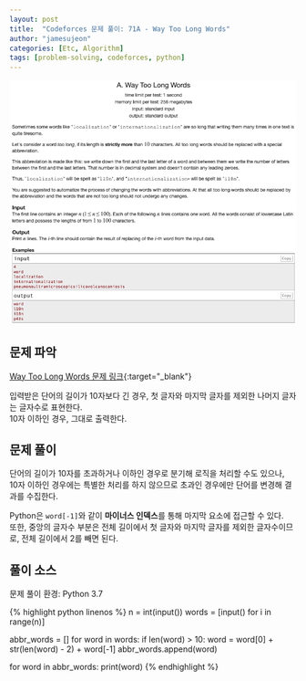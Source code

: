 ```yaml
---
layout: post
title:  "Codeforces 문제 풀이: 71A - Way Too Long Words"
author: "jamesujeon"
categories: [Etc, Algorithm]
tags: [problem-solving, codeforces, python]
---
```


![71A - Way Too Long Words](assets/codeforces_71a_way_too_long_words.png "71A - Way Too Long Words")

## 문제 파악

[Way Too Long Words 문제 링크](http://codeforces.com/problemset/problem/71/A){:target="_blank"}

입력받은 단어의 길이가 10자보다 긴 경우, 첫 글자와 마지막 글자를 제외한 나머지 글자는 글자수로 표현한다.  
10자 이하인 경우, 그대로 출력한다.

## 문제 풀이

단어의 길이가 10자를 초과하거나 이하인 경우로 분기해 로직을 처리할 수도 있으나,  
10자 이하인 경우에는 특별한 처리를 하지 않으므로 초과인 경우에만 단어를 변경해 결과를 수집한다.

Python은 `word[-1]`와 같이 **마이너스 인덱스**를 통해 마지막 요소에 접근할 수 있다.  
또한, 중앙의 글자수 부분은 전체 길이에서 첫 글자와 마지막 글자를 제외한 글자수이므로, 전체 길이에서 2를 빼면 된다.

## 풀이 소스

문제 풀이 환경: Python 3.7

{% highlight python linenos %}
n = int(input())
words = [input() for i in range(n)]

abbr_words = []
for word in words:
  if len(word) > 10:
    word = word[0] + str(len(word) - 2) + word[-1]
  abbr_words.append(word)

for word in abbr_words:
  print(word)
{% endhighlight %}
